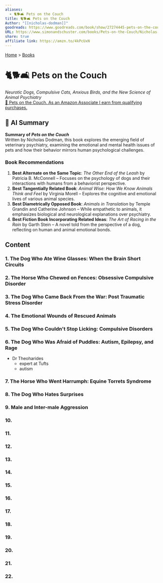 ```yaml
---
aliases:
  - 🐈🐕🛋️ Pets on the Couch
title: 🐈🐕🛋️ Pets on the Couch
Author: "[[nicholas-dodman]]"
goodreads: https://www.goodreads.com/book/show/27274445-pets-on-the-couch
URL: https://www.simonandschuster.com/books/Pets-on-the-Couch/Nicholas-Dodman/9781476749037
share: true
affiliate link: https://amzn.to/4kPcUxN
---
```

[Home](../index.md) > [Books](./index.md)  
# 🐈🐕🛋️ Pets on the Couch  
_Neurotic Dogs, Compulsive Cats, Anxious Birds, and the New Science of Animal Psychiatry_  
[🛒 Pets on the Couch. As an Amazon Associate I earn from qualifying purchases.](https://amzn.to/4kPcUxN)  
  
## 🤖 AI Summary  
**Summary of *Pets on the Couch***    
Written by Nicholas Dodman, this book explores the emerging field of veterinary psychiatry, examining the emotional and mental health issues of pets and how their behavior mirrors human psychological challenges.  
  
### Book Recommendations    
1. **Best Alternate on the Same Topic**: *The Other End of the Leash* by Patricia B. McConnell – Focuses on the psychology of dogs and their interactions with humans from a behaviorist perspective.    
2. **Best Tangentially Related Book**: *Animal Wise: How We Know Animals Think and Feel* by Virginia Morell – Explores the cognitive and emotional lives of various animal species.    
3. **Best Diametrically Opposed Book**: *Animals in Translation* by Temple Grandin and Catherine Johnson – While empathetic to animals, it emphasizes biological and neurological explanations over psychiatry.    
4. **Best Fiction Book Incorporating Related Ideas**: *The Art of Racing in the Rain* by Garth Stein – A novel told from the perspective of a dog, reflecting on human and animal emotional bonds.  
  
## Content  
### 1. The Dog Who Ate Wine Glasses: When the Brain Short Circuits  
  
### 2. The Horse Who Chewed on Fences: Obsessive Compulsive Disorder  
  
### 3. The Dog Who Came Back From the War: Post Traumatic Stress Disorder  
  
### 4. The Emotional Wounds of Rescued Animals  
  
### 5. The Dog Who Couldn't Stop Licking: Compulsive Disorders  
  
### 6. The Dog Who Was Afraid of Puddles: Autism, Epilepsy, and Rage  
- Dr Theoharides  
  - expert at Tufts  
  - autism  
### 7. The Horse Who Went Harrumph: Equine Torrets Syndrome  
### 8. The Dog Who Hates Surprises  
### 9. Male and Inter-male Aggression  
### 10.   
### 11.   
### 12.   
### 13.   
### 14.   
### 15.   
### 16.   
### 17.   
### 18.   
### 19.   
### 20.   
### 21.   
### 22.   
